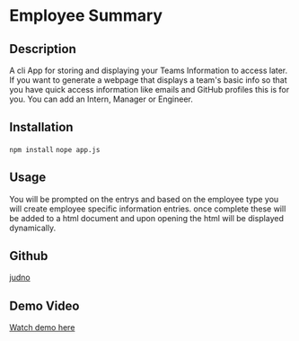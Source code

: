 # Employee Summary

## Description

A cli App for storing and displaying your Teams Information to access later.
If you want to generate a webpage that displays a team's basic info so that you have
quick access information like emails and GitHub profiles this is for you.
You can add an Intern, Manager or Engineer.

## Installation

`npm install` `nope app.js`

## Usage

You will be prompted on the entrys and based on the employee type you will create employee specific information entries.
once complete these will be added to a html document and upon opening the html will be displayed dynamically.

## Github

[judno](https://github.com/judno)

## Demo Video

[Watch demo here](https://drive.google.com/file/d/1lMDJ4dXxHIO5N6ZYaS4lYXWfZvuMh6qP/view?usp=sharing)
